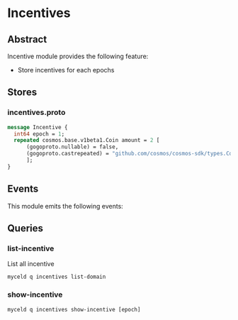 # Incentives

## Abstract
Incentive module provides the following feature:
- Store incentives for each epochs

## Stores
### incentives.proto
```proto
message Incentive {
  int64 epoch = 1; 
  repeated cosmos.base.v1beta1.Coin amount = 2 [
      (gogoproto.nullable) = false,
      (gogoproto.castrepeated) = "github.com/cosmos/cosmos-sdk/types.Coins"
      ];
}
```

## Events
This module emits the following events:

## Queries

### list-incentive
List all incentive
```
myceld q incentives list-domain
```

### show-incentive
```
myceld q incentives show-incentive [epoch]
```
